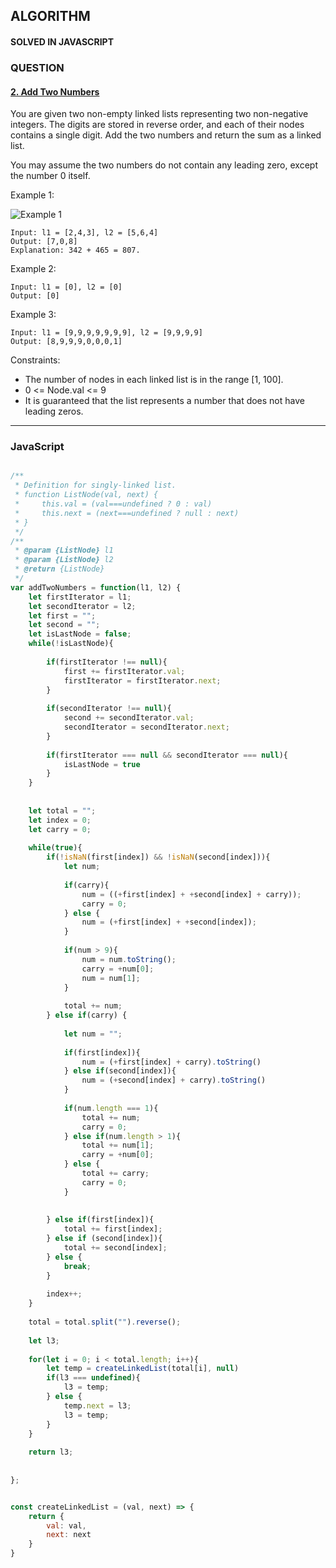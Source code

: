 ## ALGORITHM

#### SOLVED IN JAVASCRIPT
### QUESTION

#### [2. Add Two Numbers](https://leetcode.com/problems/add-two-numbers/)

You are given two non-empty linked lists representing two non-negative integers. The digits are stored in reverse order, and each of their nodes contains a single digit. Add the two numbers and return the sum as a linked list.

You may assume the two numbers do not contain any leading zero, except the number 0 itself.

Example 1:

![Example 1](https://assets.leetcode.com/uploads/2020/10/02/addtwonumber1.jpg)
```
Input: l1 = [2,4,3], l2 = [5,6,4]
Output: [7,0,8]
Explanation: 342 + 465 = 807.
```

Example 2:
```
Input: l1 = [0], l2 = [0]
Output: [0]
```

Example 3:
```
Input: l1 = [9,9,9,9,9,9,9], l2 = [9,9,9,9]
Output: [8,9,9,9,0,0,0,1]
```

Constraints:

* The number of nodes in each linked list is in the range [1, 100].
* 0 <= Node.val <= 9
* It is guaranteed that the list represents a number that does not have leading zeros.

-----

### JavaScript

```js

/**
 * Definition for singly-linked list.
 * function ListNode(val, next) {
 *     this.val = (val===undefined ? 0 : val)
 *     this.next = (next===undefined ? null : next)
 * }
 */
/**
 * @param {ListNode} l1
 * @param {ListNode} l2
 * @return {ListNode}
 */
var addTwoNumbers = function(l1, l2) {
    let firstIterator = l1;
    let secondIterator = l2;
    let first = "";
    let second = "";
    let isLastNode = false;
    while(!isLastNode){
        
        if(firstIterator !== null){
            first += firstIterator.val;
            firstIterator = firstIterator.next;
        }
        
        if(secondIterator !== null){
            second += secondIterator.val;
            secondIterator = secondIterator.next;
        }
        
        if(firstIterator === null && secondIterator === null){
            isLastNode = true
        }
    }
    
    
    let total = "";
    let index = 0;
    let carry = 0;
    
    while(true){
        if(!isNaN(first[index]) && !isNaN(second[index])){
            let num;
            
            if(carry){
                num = ((+first[index] + +second[index] + carry));
                carry = 0;
            } else {
                num = (+first[index] + +second[index]);
            }
            
            if(num > 9){
                num = num.toString();
                carry = +num[0];
                num = num[1];
            }
            
            total += num;
        } else if(carry) {
            
            let num = "";
            
            if(first[index]){
                num = (+first[index] + carry).toString()
            } else if(second[index]){
                num = (+second[index] + carry).toString()
            }
            
            if(num.length === 1){
                total += num;
                carry = 0;
            } else if(num.length > 1){
                total += num[1];
                carry = +num[0];
            } else {
                total += carry;
                carry = 0;
            }
            
            
        } else if(first[index]){
            total += first[index];
        } else if (second[index]){
            total += second[index];
        } else {
            break;
        }
        
        index++;
    }
    
    total = total.split("").reverse();
    
    let l3;
    
    for(let i = 0; i < total.length; i++){
        let temp = createLinkedList(total[i], null)
        if(l3 === undefined){
            l3 = temp;
        } else {
            temp.next = l3;
            l3 = temp;
        }
    }
    
    return l3;
    
    
};


const createLinkedList = (val, next) => {
    return {
        val: val,
        next: next
    }
}

```
